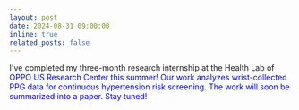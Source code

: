 ```yaml
---
layout: post
date: 2024-08-31 09:00:00
inline: true
related_posts: false
---
```

I've completed my three-month research internship at the Health Lab of <font color=BLUE> OPPO US Research Center this summer! Our work analyzes wrist-collected PPG data for continuous hypertension risk screening. The work will soon be summarized into a paper. Stay tuned!
